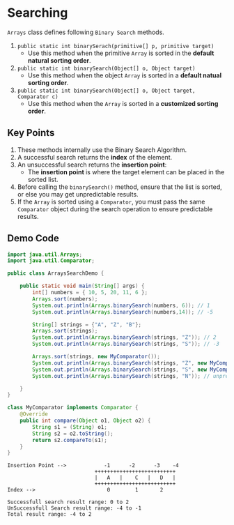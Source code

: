 # Searching

`Arrays` class defines following `Binary Search` methods.

1. `public static int binarySerach(primitive[] p, primitive target)`
    - Use this method when the primitive `Array` is sorted in the **default natural sorting order**.
2. `public static int binarySearch(Object[] o, Object target)`
    - Use this method when the object `Array` is sorted in a **default natual sorting order**.
3. `public static int binarySearch(Object[] o, Object target, Comparator c)`
    - Use this method when the `Array` is sorted in a **customized sorting order**.

## Key Points

1. These methods internally use the Binary Search Algorithm.
2. A successful search returns the **index** of the element.
3. An unsuccessful search returns the **insertion point**:
   - The **insertion point** is where the target element can be placed in the sorted list.
4. Before calling the `binarySearch()` method, ensure that the list is sorted, or else you may get unpredictable results.
5. If the `Array` is sorted using a `Comparator`, you must pass the same `Comparator` object during the search operation to ensure predictable results.

## Demo Code

```java
import java.util.Arrays;
import java.util.Comparator;

public class ArraysSearchDemo {

    public static void main(String[] args) {
        int[] numbers = { 10, 5, 20, 11, 6 };
        Arrays.sort(numbers);
        System.out.println(Arrays.binarySearch(numbers, 6)); // 1
        System.out.println(Arrays.binarySearch(numbers,14)); // -5

        String[] strings = {"A", "Z", "B"};
        Arrays.sort(strings);
        System.out.println(Arrays.binarySearch(strings, "Z")); // 2
        System.out.println(Arrays.binarySearch(strings, "S")); // -3

        Arrays.sort(strings, new MyComparator());
        System.out.println(Arrays.binarySearch(strings, "Z", new MyComparator())); // 0
        System.out.println(Arrays.binarySearch(strings, "S", new MyComparator())); // -2
        System.out.println(Arrays.binarySearch(strings, "N")); // unpredictable result

    }
}

class MyComparator implements Comparator {
    @Override
    public int compare(Object o1, Object o2) {
        String s1 = (String) o1;
        String s2 = o2.toString();
        return s2.compareTo(s1);
    }
}
```

```plain text
Insertion Point -->            -1      -2      -3    -4
                            ++++++++++++++++++++++++++
                            |   A   |    C   |   D   |
                            ++++++++++++++++++++++++++
Index -->                       0        1       2

Successfull search result range: 0 to 2
UnSuccessfull Search result range: -4 to -1
Total result range: -4 to 2
```
